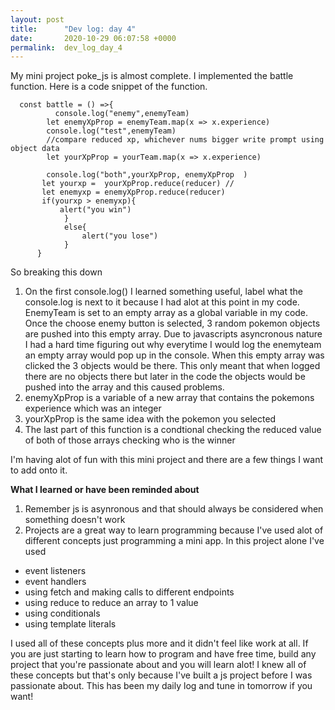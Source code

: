 ```yaml
---
layout: post
title:      "Dev log: day 4"
date:       2020-10-29 06:07:58 +0000
permalink:  dev_log_day_4
---
```


My mini project poke_js is almost complete. I implemented the battle function. Here is a code snippet of the function. 

```
  const battle = () =>{
          console.log("enemy",enemyTeam)
        let enemyXpProp = enemyTeam.map(x => x.experience)
        console.log("test",enemyTeam)
        //compare reduced xp, whichever nums bigger write prompt using object data
        let yourXpProp = yourTeam.map(x => x.experience)
     
        console.log("both",yourXpProp, enemyXpProp  )
       let yourxp =  yourXpProp.reduce(reducer) // 
       let enemyxp = enemyXpProp.reduce(reducer)
       if(yourxp > enemyxp){
           alert("you win")
            }
            else{
                alert("you lose")
            }
      }
```

So breaking this down

1. On the first console.log() I learned something useful, label what the console.log is next to it because I had alot at this point in my code. EnemyTeam is set to an empty array as a global variable in my code. Once the choose enemy button is selected, 3 random pokemon objects are pushed into this empty array. Due to javascripts asyncronous nature I had a hard time figuring out why everytime I would log the enemyteam an empty array would pop up in the console. When this empty array was clicked the 3 objects would be there.  This only meant that when logged there are no objects there but later in the code the objects would be pushed into the array and this caused problems.  
2. enemyXpProp is a variable of a new array that contains the pokemons experience which was an integer
3. yourXpProp is the same idea with the pokemon you selected
4. The last part of this function is  a condtional checking the reduced value of both of those arrays checking who is the winner

I'm having alot of fun with this mini project and there are a few things I want to add onto it. 

**What I learned or have been reminded about**
1. Remember js is asynronous and that should always be considered when something doesn't work
2. Projects are a great way to learn programming because I've used alot of different concepts just programming a mini app. In this project alone I've used 
* event listeners
* event handlers
* using fetch and making calls to different endpoints
* using reduce to reduce an array to 1 value
* using conditionals
* using template literals

I used all of these concepts plus more and it didn't feel like work at all. If you are just starting to learn how to program and have free time, build any project that you're passionate about and you will learn alot! I knew all of these concepts but that's only because I've built a js project before I was passionate about. This has been my daily log and tune in tomorrow if you want!
